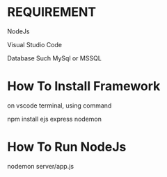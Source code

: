 REQUIREMENT 
=============
NodeJs

Visual Studio Code

Database Such MySql or MSSQL

How To Install Framework
=========
on vscode terminal, using command

npm install ejs express nodemon


How To Run NodeJs
=========
nodemon server/app.js